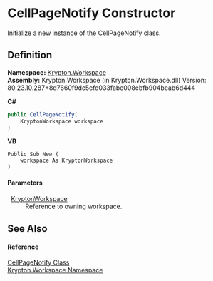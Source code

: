 # CellPageNotify Constructor


Initialize a new instance of the CellPageNotify class.



## Definition
**Namespace:** <a href="0dbf488f-9676-a1e5-a949-1b4bcea03d52.md">Krypton.Workspace</a>  
**Assembly:** Krypton.Workspace (in Krypton.Workspace.dll) Version: 80.23.10.287+8d7660f9dc5efd033fabe008ebfb904beab6d444

**C#**
``` C#
public CellPageNotify(
	KryptonWorkspace workspace
)
```
**VB**
``` VB
Public Sub New ( 
	workspace As KryptonWorkspace
)
```



#### Parameters
<dl><dt>  <a href="a977050a-c9d5-1360-9b5d-5a07a77ae65c.md">KryptonWorkspace</a></dt><dd>Reference to owning workspace.</dd></dl>

## See Also


#### Reference
<a href="081a9b07-c1e2-97a9-b4e8-89474cee02d4.md">CellPageNotify Class</a>  
<a href="0dbf488f-9676-a1e5-a949-1b4bcea03d52.md">Krypton.Workspace Namespace</a>  
